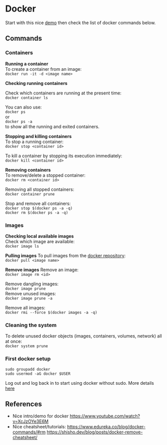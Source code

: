 # Docker

Start with this nice [demo](https://www.youtube.com/watch?v=XcJzOYe3E6M) then check the list of docker commands below.

## Commands 
### Containers 

**Running a container**     
To create a container from an image:     
`docker run -it -d <image name> `     

**Checking running containers**      

Check which containers are running at the present time:     
`docker container ls`     

You can also use:      
`docker ps`     
or      
`docker ps -a`     
to show all the running and exited containers.     

**Stopping and killing containers**     
To stop a running container:     
`docker stop <container id>`     

To kill a container by stopping its execution immediately:     
`docker kill <container id>`     

**Removing containers**     
To remove/delete a stopped container:     
`docker rm <container id>`     

Removing all stopped containers:     
`docker container prune`     

Stop and remove all containers:      
`docker stop $(docker ps -a -q)`     
`docker rm $(docker ps -a -q)`     

### Images

**Checking local available images**      
Check which image are available:     
`docker image ls`     

**Pulling images**
To pull images from the [docker repository](hub.docker.com):     
`docker pull <image name>`     


**Remove images** 
Remove an image:     
`docker image rm <id>`     

Remove dangling images:     
`docker image prune`     
Remove unused images:      
`docker image prune -a`     

Remove all images:      
`docker rmi --force $(docker images -a -q)`     

### Cleaning the system      
To delete unused docker objects (images, containers, volumes, network) all at once:      
`docker system prune`     


### First docker setup     
```
sudo groupadd docker     
sudo usermod -aG docker $USER     
```
Log out and log back in to start using docker without sudo. More details [here](https://docs.docker.com/engine/install/linux-postinstall/)


## References

* Nice intro/demo for docker 
  https://www.youtube.com/watch?v=XcJzOYe3E6M 
* Nice cheatsheet/tutorials: 
  https://www.edureka.co/blog/docker-commands/#rm 
  https://shisho.dev/blog/posts/docker-remove-cheatsheet/